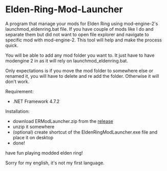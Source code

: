 # Elden-Ring-Mod-Launcher

A program that manage your mods for Elden Ring using mod-engine-2's launchmod_eldenring.bat file. If you have couple of mods like I do and separate them but did not want to open file explorer and navigate to specific mod with mod-engine-2. This tool will help and make the process quick.

You will be able to add any mod folder you want to. It just have to have modengine 2 in as it will rely on launchmod_eldenring.bat.

Only expectations is if you move the mod folder to somewhere else or renamed it, you will have to delete and re add the folder. Otherwise it will don't work.

Requirement:
- .NET Framework 4.7.2

Installation:
- download ERModLauncher.zip from the [release](https://github.com/vooidt/Elden-Ring-Mod-Launcher/releases/tag/v1.0)
- unzip it somewhere
- (optional) create shortcut of the EldenRingModLauncher.exe file and place it on desktop
- done!

have fun playing modded elden ring!

Sorry for my english, it's not my first language.
